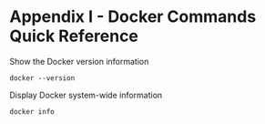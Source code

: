 # Appendix I - Docker Commands Quick Reference

Show the Docker version information

`docker --version`



Display Docker system-wide information

`docker info`



